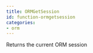 ```yaml
---
title: ORMGetSession
id: function-ormgetsession
categories:
- orm
---
```


Returns the current ORM session
